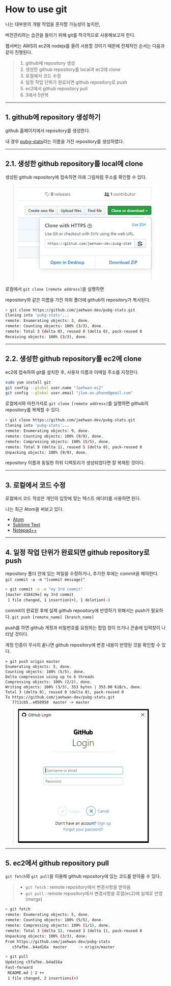 # How to use git

나는 대부분의 개발 작업을 혼자할 가능성이 높지만,

버전관리하는 습관을 들이기 위해 git를 적극적으로 사용해보고자 한다.

웹서버는 AWS의 ec2에 nodejs를 올려 사용할 것이기 때문에 전체적인 순서는 다음과 같이 진행된다.

> 1. github에 repository 생성
> 2. 생성한 github repository를 local과 ec2에 clone
> 3. 로컬에서 코드 수정
> 4. 일정 작업 단위가 완료되면 github repository로 push
> 5. ec2에서 github repository pull
> 6. 3에서 5반복

---

## 1. github에 repository 생성하기

github 홈페이지에서 repository를 생성한다.

내 경우 [pubg-stats](https://github.com/jaehwan-dev/pubg-stats)라는 이름을 가진 repository를 생성하였다.

---

## 2.1. 생성한 github repository를 local에 clone

생성된 github repository에 접속하면 아래 그림처럼 주소를 확인할 수 있다.

> ![img01](https://github.com/jaehwan-dev/webapp-dev/blob/master/img/img01-github%20url.PNG)

로컬에서 `git clone [remote address]`을 실행하면

repository와 같은 이름을 가진 하위 폴더에 github의 repository가 복사된다.

```bash
> git clone https://github.com/jaehwan-dev/pubg-stats.git
Cloning into 'pubg-stats'...
remote: Enumerating objects: 3, done.
remote: Counting objects: 100% (3/3), done.
remote: Total 3 (delta 0), reused 0 (delta 0), pack-reused 0
Receiving objects: 100% (3/3), done.
```
---

## 2.2. 생성한 github repository를 ec2에 clone

ec2에 접속하여 git를 설치한 후, 사용자 이름과 이메일 주소를 지정한다.

```bash
sudo yum install git
git config --global user.name "Jaehwan-ec2"
git config --global user.email "jlee.on.phone@gmail.com"
```

로컬에서와 마찬가지로 `git clone [remote address]`를 실행하면 github의 repository를 복제할 수 있다.

```bash
> git clone https://github.com/jaehwan-dev/pubg-stats.git
Cloning into 'pubg-stats'...
remote: Enumerating objects: 9, done.
remote: Counting objects: 100% (9/9), done.
remote: Compressing objects: 100% (5/5), done.
remote: Total 9 (delta 1), reused 5 (delta 0), pack-reused 0
Unpacking objects: 100% (9/9), done.
```

repository 이름과 동일한 하위 디렉토리가 생성되었다면 잘 복제된 것이다.

---

## 3. 로컬에서 코드 수정

로컬에서 코드 작성은 개인의 입맛에 맞는 텍스트 에디터를 사용하면 된다.

나는 최근 Atom을 써보고 있다.

- [Atom](https://www.youtube.com/watch?v=nTLFChLKw8U)
- [Sublime Text](https://www.sublimetext.com/)
- [Notepad++](https://notepad-plus-plus.org/downloads/)

---

## 4. 일정 작업 단위가 완료되면 github repository로 push
repository 폴더 안에 있는 파일을 수정하거나, 추가한 후에는 commit을 해야한다. `git commit -a -m "[commit message]"`

```bash
> git commit -a -m "my 3rd commit"
[master 410429e] my 3rd commit
 1 file changed, 1 insertion(+), 1 deletion(-)
```

commit이 완료된 후에 실제 github repository에 반영하기 위해서는 push가 필요하다. `git push [remote_name] [branch_name]`

push를 하면 github 계정과 비밀번호를 요청하는 팝업 창이 뜨거나 콘솔에 입력창이 나타날 것이다.

계정 인증이 무사히 끝나면 github repository에 변경 내용이 반영된 것을 확인할 수 있다.

```
> git push origin master
Enumerating objects: 5, done.
Counting objects: 100% (5/5), done.
Delta compression using up to 6 threads
Compressing objects: 100% (2/2), done.
Writing objects: 100% (3/3), 353 bytes | 353.00 KiB/s, done.
Total 3 (delta 0), reused 0 (delta 0), pack-reused 0
To https://github.com/jaehwan-dev/pubg-stats.git
   7711cb5..e050950  master -> master
```
> ![img02](https://github.com/jaehwan-dev/webapp-dev/blob/master/img/img02-github%20push.PNG)

---

## 5. ec2에서 github repository pull

`git fetch`와 `git pull`을 이용해 github repository에 있는 코드를 받아올 수 있다.

> - `git fetch` : remote repository에서 변경사항을 받아옴
> - `git pull` : remote repository에서 변경사항을 로컬(ec2)에 실제로 반영(merge)

```bash
> git fetch
remote: Enumerating objects: 5, done.
remote: Counting objects: 100% (5/5), done.
remote: Compressing objects: 100% (1/1), done.
remote: Total 3 (delta 1), reused 3 (delta 1), pack-reused 0
Unpacking objects: 100% (3/3), done.
From https://github.com/jaehwan-dev/pubg-stats
   c5fafbe..b4ad16a  master     -> origin/master
```

```bash
> git pull
Updating c5fafbe..b4ad16a
Fast-forward
 README.md | 2 ++
 1 file changed, 2 insertions(+)
 ```
